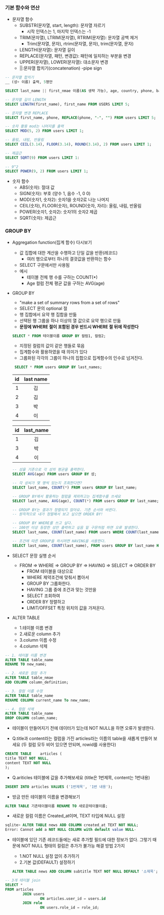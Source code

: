 ### 기본 함수와 연산

- 문자열 함수
  - SUBSTR(문자열, start, length): 문자열 자르기
    - 시작 인덱스는 1, 마지막 인덱스는 -1
  - TRIM(문자열), LTRIM(문자열), RTRIM(문자열): 문자열 공백 제거
    - Trim(문자열, 문자), rtrim(문자열, 문자), trim(문자열, 문자)
  - LENGTH(문자열): 문자열 길이
  - REPLACE(문자열, 패턴, 변경값): 패턴에 일치하는 부분을 변경
  - UPPER(문자열), LOWER(문자열): 대소문자 변경
  - ||:문자열 합치기(concatenation) -pipe sign



```sql
-- 문자열 합치기 
__ (성+ 이름) 출력, 5명만

SELECT last_name || first_nmae 이름(AS 생략 가능), age, country, phone, balance FROM users LIMIT 5; 

-- 문자열 길이 LENGTH
SELECT LENGTH(first_name), first_name FROM USERS LIMIT 5;

-- 문자열 변경 REPLACE
SELECT first_name, phone, REPLACE(phone, "-", "") FROM users LIMIT 5;

-- 숫자 활용 mod는 나머지를 출력
SELECT MOD(5, 2) FROM users LIMIT 1;

-- 올림, 내림, 반올림
SELECT CEIL(3.14), FLOOR(3.14), ROUND(3.14), 2) FROM users LIMIT 1;

-- 제곱근
SELECT SQRT(9) FROM users LIMIT 1:
  
-- 9^2
SELECT POWER(9, 2) FROM users LIMIT 1;
```

- 숫자 함수
  - ABS(숫자): 절대 값
  - SIGN(숫자): 부호 (양수 1, 음수 -1, 0 0)
  - MOD(숫자1, 숫자2): 숫자1을 숫자2로 나눈 나머지
  - CEIL(숫자), FLOOR(숫자), ROUND(숫자, 자리): 올림, 내림, 반올림
  - POWER(숫자1, 숫자2): 숫자1의 숫자2 제곱
  - SQRT(숫자): 제곱근



### GROUP BY

- Aggregation function(집계 함수) 다시보기
  - 값 집합에 대한 계산을 수행하고 단일 값을 반환(레코드)
    - 여러 행으로부터 하나의 결괏값을 반환하는 함수
  - SELECT 구문에서만 사용됨
  - 예시
    - 테이블 전체 행 수를 구하는 COUNT(*)
    - Age 컬럼 전체 평균 값을 구하는 AVG(age)



- GROUP BY

  - "make a set of summary rows from a set of rows"
  - SELECT 문의 optional 절
  - 행 집합에서 요약 행 집합을 만듦
  - 선택된 행 그룹을 하나 이상의 열 값으로 요약 행으로 만듦
  - **문장에 WHERE 절이 포함된 경우 반드시 WHERE 절 뒤에 작성한다**

  ```sql
  SELECT * FROM 테이블이름 GROUP BY 컬럼1, 컬럼2;
  ```

  

  - 지정된 컬럼의 값이 같은 행들로 묶음
  - 집계함수와 활용하였을 때 의미가 있다
  - 그룹화된 각각의 그룹이 하나의 집합으로 집계함수의 인수로 넘겨진다.

  ```sql
   SELECT * FROM users GROUP BY last_names;
  ```

  |  id  | last name |
  | :--: | :-------: |
  |  1   |    김     |
  |  2   |    김     |
  |  3   |    박     |
  |  4   |    이     |

  |  id  | last_name |
  | :--: | :-------: |
  |  1   |    김     |
  |  3   |    박     |
  |  4   |    이     |

  

  ```sql
  -- 성을 기준으로 각 성의 평균을 출력한다.
  SELECT AVG(age) FROM users GROUP BY 성;
  
  -- 각 성씨가 몇 명씩 있는지 조회한다면?
  SELECT last_name, COUNT(*) FROM users GROUP BY last_name;
  
  -- GROUP BY에서 활용하는 컬럼을 제외하고는 집계함수를 쓰세요
  SELECT last_name, AVG(age), COUNT(*) FROM users GROUP BY last_name;
  
  -- GROUP BY는 결과가 정렬되지 않아요. 기존 순서와 바뀐다. 
  -- 원칙적으로 내가 정렬해서 보고 싶으면 ORDER BY!
  
  -- GROUP BY WHERE를 쓰고 싶다. 
  -- 100번 이상 등장한 성만 출력하고 싶음 밑 구문처럼 하면 오류 발생한다.
  SELECT last_name, COUNT(last_name) FROM users WHERE COUNT(last_name) > 100 GROUP BY last_name;
  
  -- 조건에 따른 GROUP을 하시려면 HAVING을 사용한다.
  SELECT last_name, COUNT(last_name), FROM users GROUP BY last_name HAVING COUNT(last_nmae) > 100;
  ```

- SELECT 문장 실행 순서
  - FROM => WHERE => GROUP BY => HAVING => SELECT => ORDER BY
    - FROM 테이블을 대상으로
    - WHERE 제약조건에 맞춰서 뽑아서
    - GROUP BY 그룹화한다.
    - HAVING 그룹 중에 조건과 맞는 것만을
    - SELECT 조회하여
    - ORDER BY 정렬하고
    - LIMIT/OFFSET 특정 위치의 값을 가져온다.
- ALTER TABLE
  - 1.테이블 이름 변경
  - 2.새로운 column 추가
  - 3.column 이름 수정
  - 4.column 삭제

```sql
-- 1. 테이블 이름 변경
ALTER TABLE table_name
RENAME TO new_name;

-- 2. 새로운 컬럼 추가
ALTER TABLE table_nmae
ADD COLUMN column_definition;

-- 3. 컬럼 이름 수정
ALTER TABLE table_name
RENAME COLUMN current_name To new_name;

-- 4. 컬럼 삭제
ALTER TABLE table_name
DROP COLUMN column_name;
```

- 테이블이 만들어지기 전에 데이터가 있는데 NOT NULL을 하면 오류가 발생한다.

- Q.title과 content라는 컬럼을 가진 articles라는 이름의 table을 새롭게 만들어 보세요 (두 컬럼 모두 비어 있으면 안되며, rowid를 사용한다)

```sql
CREATE TABLE	articles (
title TEXT NOT NULL,
content TEXT NOT NULL
);
```

- Q.ariticles 테이블에 값을 추가해보세요 (title은 1번제목, content는 1번내용)

```sql
INSERT INTO articles VALUES ('1번제목', '1번 내용');
```

- 방금 만든 테이블의 이름을 변경해보기

```sql
ALTER TABLE 기존테이블이름 RENAME TO 새로운테이블이름;
```

- 새로운 컬럼 이름은 Created_at이며, TEXT 타입에 NULL 설정

```sql
sqlite> ALTER TABLE news ADD COLUMN created_at TEXT NOT NULL;
Error: Cannot add a NOT NULL COLUMN with default value NULL-
```

- 테이블에 있던 기존 레코드들에는 새로 추가할 필드에 대한 정보가 없다. 그렇기 때문에 NOT NULL 형태의 컬럼은 추가가 불가능
  해결 방법 2가지

  - 1.NOT NULL 설정 없이 추가하기
  - 2.기본 값(DEFAULT) 설정하기

  ```sql
  ALTER TABLE news ADD COLUMN subtitle TEXT NOT NULL DEFAULT '소제목';

```sql
-- 3개 테이블 join
SELECT *
FROM articles
		JOIN users
				ON articles.user_id = users.id
		JOIN role
				ON users.role_id = role_id;
```

